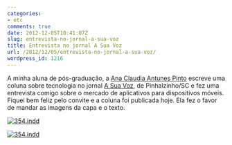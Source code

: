 ```yaml
---
categories:
- etc
comments: true
date: 2012-12-05T10:41:07Z
slug: entrevista-no-jornal-a-sua-voz
title: Entrevista no jornal A Sua Voz
url: /2012/12/05/entrevista-no-jornal-a-sua-voz/
wordpress_id: 1216
---
```


A minha aluna de pós-graduação, a [Ana Claudia Antunes Pinto](http://www.facebook.com/anaclaudiaantunespinto) escreve uma coluna sobre tecnologia no jornal [A Sua Voz](http://www.facebook.com/pages/Jornal-A-Sua-Voz/287019021317025), de Pinhalzinho/SC e fez uma entrevista comigo sobre o mercado de aplicativos para dispositivos móveis. 
Fiquei bem feliz pelo convite e a coluna foi publicada hoje. Ela fez o favor de mandar as imagens da capa e o texto.
<!--more-->
[![354.indd](/images/posts/asv1_112.jpg)](/images/posts/asv1.jpg)

[![354.indd](/images/posts/asv15_56.jpg)](/images/posts/asv15.jpg)
